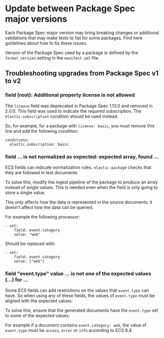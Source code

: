 # Update between Package Spec major versions

Each Package Spec major version may bring breaking changes or additional
validations that may make tests to fail for some packages. Find here guidelines
about how to fix these issues.

Version of the Package Spec used by a package is defined by the `format_version`
setting in the `manifest.yml` file.

## Troubleshooting upgrades from Package Spec v1 to v2

### field (root): Additional property license is not allowed

The `license` field was deprecated in Package Spec 1.13.0 and removed in 2.0.0.
This field was used to indicate the required subscription. The `elastic.subscription`
condition should be used instead.

So, for example, for a package with `license: basic`, you must remove this line
and add the following condition:
```
conditions:
  elastic.subscription: basic
```

### field ... is not normalized as expected: expected array, found ...

ECS fields can indicate normalization rules. `elastic-package` checks that they
are followed in test documents.

To solve this, modify the ingest pipeline of the package to produce an array
instead of single values. This is needed even when the field is only going to
store a single value.

This only affects how the data is represented in the source documents, it
doesn't affect how the data can be queried.

For example the following processor:
```
- set:
    field: event.category
    value: "web"
```

Should be replaced with:
```
- set:
    field: event.category
    value: ["web"]
```

### field "event.type" value ... is not one of the expected values (...) for ...

Some ECS fields can add restrictions on the values that `event.type` can have.
So when using any of these fields, the values of `event.type` must be aligned
with the expected values.

To solve this, ensure that the generated documents have the `event.type` set to
some of the expected values.

For example if a document contains `event.category: web`, the value of
`event.type` must be `access`, `error` or `info` according to ECS 8.4.
